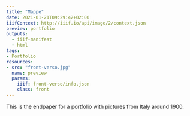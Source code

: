 ```yaml
---
title: "Mappe"
date: 2021-01-21T09:29:42+02:00
iiifContext: http://iiif.io/api/image/2/context.json
preview: portfolio
outputs:
  - iiif-manifest
  - html
tags:
- Portfolio
resources:
- src: "front-verso.jpg"
  name: preview
  params:
    iiif: front-verso/info.json
    class: front
---
```

This is the endpaper for a portfolio with pictures from Italy around 1900.
